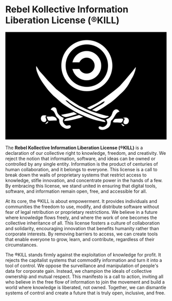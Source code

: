 # Rebel Kollective Information Liberation License (®KILL)
![Screenshot](copyleft.svg)


The **Rebel Kollective Information Liberation License (®KILL)** is a declaration of our collective right to knowledge, freedom, and creativity. We reject the notion that information, software, and ideas can be owned or controlled by any single entity. Information is the product of centuries of human collaboration, and it belongs to everyone. This license is a call to break down the walls of proprietary systems that restrict access to knowledge, stifle innovation, and concentrate power in the hands of a few. By embracing this license, we stand united in ensuring that digital tools, software, and information remain open, free, and accessible for all.

At its core, the ®KILL is about empowerment. It provides individuals and communities the freedom to use, modify, and distribute software without fear of legal retribution or proprietary restrictions. We believe in a future where knowledge flows freely, and where the work of one becomes the collective inheritance of all. This license fosters a culture of collaboration and solidarity, encouraging innovation that benefits humanity rather than corporate interests. By removing barriers to access, we can create tools that enable everyone to grow, learn, and contribute, regardless of their circumstances.

The ®KILL stands firmly against the exploitation of knowledge for profit. It rejects the capitalist systems that commodify information and turn it into a tool of control. We oppose the surveillance and manipulation of people's data for corporate gain. Instead, we champion the ideals of collective ownership and mutual respect. This manifesto is a call to action, inviting all who believe in the free flow of information to join the movement and build a world where knowledge is liberated, not owned. Together, we can dismantle systems of control and create a future that is truly open, inclusive, and free.
